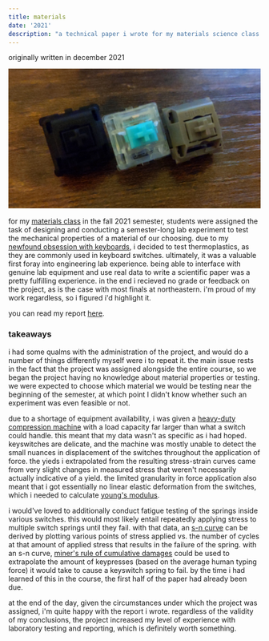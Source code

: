 ```yaml
---
title: materials
date: '2021'
description: "a technical paper i wrote for my materials science class."
---
```

<meta name="robots" content="noindex, nofollow, noarchive">

originally written in december 2021

<img id="keyboard" src="/images/materials/keys.jpg">

for my [materials class](https://catalog.northeastern.edu/search/?P=CIVE%202260) in the fall 2021 semester, students were assigned the task of designing and conducting a semester-long lab experiment to test the mechanical properties of a material of our choosing. due to my [newfound obsession with keyboards](/projects/keyboard/), i decided to test thermoplastics, as they are commonly used in keyboard switches. ultimately, it was a valuable first foray into engineering lab experience. being able to interface with genuine lab equipment and use real data to write a scientific paper was a pretty fulfilling experience. in the end i recieved no grade or feedback on the project, as is the case with most finals at northeastern. i'm proud of my work regardless, so i figured i'd highlight it.

you can read my report [here](/images/materials/materials.pdf).

### takeaways

i had some qualms with the administration of the project, and would do a number of things differently myself were i to repeat it. the main issue rests in the fact that the project was assigned alongside the entire course, so we began the project having no knowledge about material properties or testing. we were expected to choose which material we would be testing near the beginning of the semester, at which point I didn't know whether such an experiment was even feasible or not.

due to a shortage of equipment availability, i was given a [heavy-duty compression machine](/images/materials/machine.jpg) with a load capacity far larger than what a switch could handle. this meant that my data wasn't as specific as i had hoped. keyswitches are delicate, and the machine was mostly unable to detect the small nuances in displacement of the switches throughout the application of force. the yieds i extrapolated from the resulting stress-strain curves came from very slight changes in measured stress that weren't necessarily actually indicative of a yield. the limited granularity in force application also meant that i got essentially no linear elastic deformation from the switches, which i needed to calculate [young's modulus](https://en.wikipedia.org/wiki/Young's_modulus).

i would've loved to additionally conduct fatigue testing of the springs inside various switches. this would most likely entail repeatedly applying stress to multiple switch springs until they fail. with that data, an [s-n curve](https://www.sciencedirect.com/topics/engineering/s-n-curve) can be derived by plotting various points of stress applied vs. the number of cycles at that amount of applied stress that results in the failure of the spring. with an s-n curve, [miner's rule of cumulative damages](https://www.sciencedirect.com/topics/engineering/miner-linear-damage-rule) could be used to extrapolate the amount of keypresses (based on the average human typing force) it would take to cause a keyswitch spring to fail. by the time i had learned of this in the course, the first half of the paper had already been due.

at the end of the day, given the circumstances under which the project was assigned, i'm quite happy with the report i wrote. regardless of the validity of my conclusions, the project increased my level of experience with laboratory testing and reporting, which is definitely worth something.
